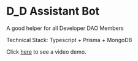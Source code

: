# D_D Assistant Bot
A good helper for all Developer DAO Members 

Technical Stack: Typescript + Prisma + MongoDB

Click [here](https://www.loom.com/share/45cef94f9c7440bfa337517b1f92446f) to see a video demo.
